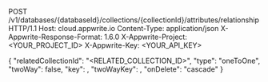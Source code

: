 POST /v1/databases/{databaseId}/collections/{collectionId}/attributes/relationship HTTP/1.1
Host: cloud.appwrite.io
Content-Type: application/json
X-Appwrite-Response-Format: 1.6.0
X-Appwrite-Project: &lt;YOUR_PROJECT_ID&gt;
X-Appwrite-Key: &lt;YOUR_API_KEY&gt;

{
  "relatedCollectionId": "<RELATED_COLLECTION_ID>",
  "type": "oneToOne",
  "twoWay": false,
  "key": ,
  "twoWayKey": ,
  "onDelete": "cascade"
}
